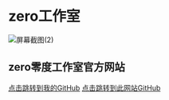 # zero工作室

![屏幕截图(2)](https://user-images.githubusercontent.com/89624840/131179808-b69fe017-c2bc-45a6-bc89-f83803047173.png)

## zero零度工作室官方网站

[点击跳转到我的GitHub](https://github.com/zlc1003)         [点击跳转到此网站GitHub](https://github.com/zlc1003/zero)

